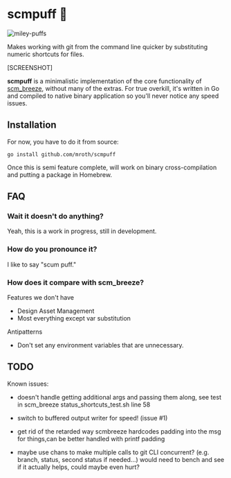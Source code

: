 # scmpuff :dash:

![miley-puffs](http://media.giphy.com/media/nF8Sgd4X74be/giphy.gif)

Makes working with git from the command line quicker by substituting numeric
shortcuts for files.

[SCREENSHOT]

**scmpuff** is a minimalistic implementation of the core functionality of
[scm_breeze][scmbreeze], without many of the extras.  For true overkill, it's
written in Go and compiled to native binary application so you'll never notice
any speed issues.

[scmbreeze]: https://github.com/ndbroadbent/scm_breeze


## Installation

For now, you have to do it from source:

    go install github.com/mroth/scmpuff

Once this is semi feature complete, will work on binary cross-compilation and
putting a package in Homebrew.

## FAQ

### Wait it doesn't do anything?

Yeah, this is a work in progress, still in development.

### How do you pronounce it?
I like to say "scum puff."

### How does it compare with scm_breeze?

Features we don't have
 * Design Asset Management
 * Most everything except var substitution

Antipatterns
 - Don't set any environment variables that are unnecessary.


## TODO

Known issues:

 - doesn't handle getting additional args and passing them along, see test in scm_breeze status_shortcuts_test.sh line 58

 - switch to buffered output writer for speed! (issue #1)

 - get rid of the retarded way scmbreeze hardcodes padding into the msg for things,can be better handled with printf padding

 - maybe use chans to make multiple calls to git CLI concurrent? (e.g. branch, status, second status if needed...) would need to bench and see if it actually helps, could maybe even hurt?

